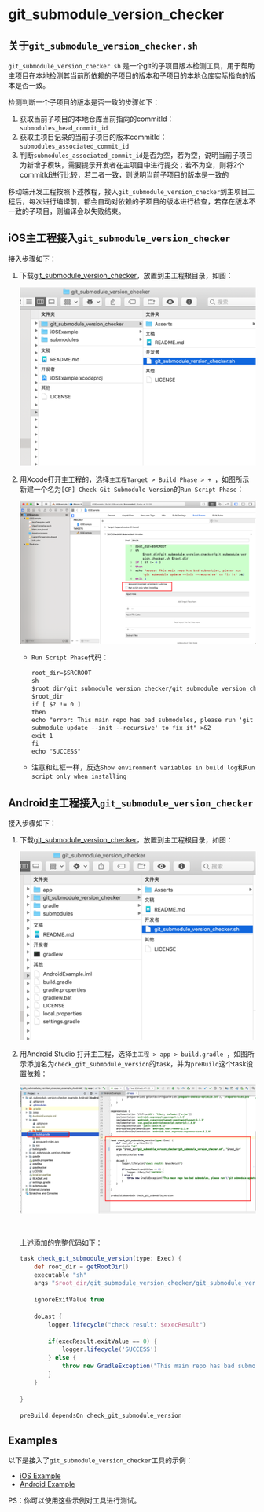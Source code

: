 git_submodule_version_checker 
============

## 关于`git_submodule_version_checker.sh`

`git_submodule_version_checker.sh` 是一个git的子项目版本检测工具，用于帮助主项目在本地检测其当前所依赖的子项目的版本和子项目的本地仓库实际指向的版本是否一致。

检测判断一个子项目的版本是否一致的步骤如下：

1. 获取当前子项目的本地仓库当前指向的commitId：`submodules_head_commit_id`
2. 获取主项目记录的当前子项目的版本commitId：`submodules_associated_commit_id`
3. 判断`submodules_associated_commit_id`是否为空，若为空，说明当前子项目为新增子模块，需要提示开发者在主项目中进行提交；若不为空，则将2个commitId进行比较，若二者一致，则说明当前子项目的版本是一致的

移动端开发工程按照下述教程，接入`git_submodule_version_checker`到主项目工程后，每次进行编译前，都会自动对依赖的子项目的版本进行检查，若存在版本不一致的子项目，则编译会以失败结束。


## iOS主工程接入`git_submodule_version_checker`

接入步骤如下：

1. 下载[git_submodule_version_checker](https://github.com/YK-Unit/git_submodule_version_checker/archive/master.zip)，放置到主工程根目录，如图：

   ![image-20190910102152683](Asserts/add_sh_file_to_ios.png)

   

2. 用Xcode打开主工程的，选择`主工程Target > Build Phase > + `，如图所示新建一个名为`[CP] Check Git Submodule Version`的`Run Script Phase`：

   ![image-20190910102445688](Asserts/add_run_script_phase.png)

   

   - `Run Script Phase`代码：

      ``` shell
      root_dir=$SRCROOT
      sh $root_dir/git_submodule_version_checker/git_submodule_version_checker.sh $root_dir
      if [ $? != 0 ]
      then 
      echo "error: This main repo has bad submodules, please run 'git submodule update --init --recursive' to fix it" >&2
      exit 1
      fi
      echo "SUCCESS"
      
      ```

   - 注意和红框一样，反选`Show environment variables in build log`和`Run script only when installing`



## Android主工程接入`git_submodule_version_checker`

接入步骤如下：

1. 下载[git_submodule_version_checker](https://github.com/YK-Unit/git_submodule_version_checker/archive/master.zip)，放置到主工程根目录，如图：

   ![image-20190910101544947](Asserts/add_sh_file_to_android.png)

   

2. 用Android Studio 打开主工程，选择`主工程 > app > build.gradle `，如图所示添加名为`check_git_submodule_version`的`task`，并为`preBuild`这个task设置依赖：

   ![image-20190910101749081](Asserts/add_task.png)

   ​	

   上述添加的完整代码如下：

   ```groovy
   task check_git_submodule_version(type: Exec) {
       def root_dir = getRootDir()
       executable "sh"
       args "$root_dir/git_submodule_version_checker/git_submodule_version_checker.sh", "$root_dir"
   
       ignoreExitValue true
   
       doLast {
           logger.lifecycle("check result: $execResult")
   
           if(execResult.exitValue == 0) {
               logger.lifecycle('SUCCESS')
           } else {
               throw new GradleException("This main repo has bad submodules, please run \'git submodule update --init --recursive\' to fix it.")
           }
       }
   
   }
   
   preBuild.dependsOn check_git_submodule_version
   ```


## Examples

以下是接入了`git_submodule_version_checker`工具的示例：

- [iOS Example](https://github.com/YK-Unit/git_submodule_version_checker_example_iOS)
- [Android Example](https://github.com/YK-Unit/git_submodule_version_checker_example_Android)

PS：你可以使用这些示例对工具进行测试。

